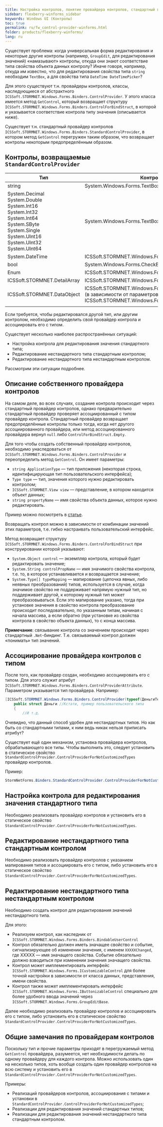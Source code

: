 ```yaml
---
title: Настройка контролов, понятие провайдера контролов, стандартный провайдер контролов
sidebar: flexberry-winforms_sidebar
keywords: Windows UI (Контролы)
toc: true
permalink: ru/fw_control-provider-winforms.html
folder: products/flexberry-winforms/
lang: ru
---
```

Существует проблема: когда универсальная форма редактирования и некоторые другие контролы (например, `GroupEdit`, для редактирования значений) «намазывают» контролы, откуда они знают соответствие типа свойства объекта данных контролу? Иначе говоря, например, откуда им известно, что для редактирования свойства типа `string` необходим `TextBox`, а для свойства типа `DateTime DateTimePicker`?


Для этого существуют т.н. провайдеры контролов, классы, наследующиеся от абстрактного `ICSSoft.STORMNET.Windows.Forms.Binders.ControlProvider`. У этого класса имеется метод `GetControl`, который возвращает структуру `ICSSoft.STORMNET.Windows.Forms.Binders.ControlForBindStruct`, в которой и указывается соответствие контрола типу значения (описывается ниже).


Существует т.н. стандартный провайдер контролов `ICSSoft.STORMNET.Windows.Forms.Binders.StandardControlProvider`, в котором метод `GetControl` перегружен таким образом, что возвращает контролы некоторым предопределённым образом. 

## Контролы, возвращаемые `StandardControlProvider`

| Тип | Контрол
|--|--
| string| System.Windows.Forms.TextBox
| System.Decimal<br>System.Double<br> System.Int16<br>System.Int32<br>System.Int64<br>System.SByte<br>System.Single<br>System.UInt16<br>System.UInt32<br>System.UInt64| System.Windows.Forms.TextBox
| System.DateTime| ICSSoft.STORMNET.Windows.Forms.DateTimePicker
| bool| System.Windows.Forms.CheckBox
| Enum| ICSSoft.STORMNET.Windows.Forms.ExtendedComboBox
| ICSSoft.STORMNET.DetailArray| ICSSoft.STORMNET.Windows.Forms.GroupEditBase
| ICSSoft.STORMNET.DataObject| ICSSoft.STORMNET.Windows.Forms.ComboLookup или (в зависимости от параметров) ICSSoft.STORMNET.Windows.Forms.LookUp.LookUp
||

Если требуется, чтобы редактировался другой тип, или другим контролом, необходимо определить свой провайдер контрола и ассоциировать его с типом.


Существует несколько наиболее распространённых ситуаций:
* Настройка контрола для редактирования значения стандартного типа;
* Редактирование нестандартного типа стандартным контролом;
* Редактирование нестандартного типа нестандартным контролом.

Рассмотрим эти ситуации подробнее.

## Описание собственного провайдера контролов
На самом деле, во всех случаях, создание контрола происходит через стандартный провайдер контролов, однако предварительно стандартный провайдер проверяет ассоциированный с типом провайдер контрола. Стандартный провайдер возвращает предопределённые контролы только тогда, когда нет другого ассоциированного провайдера, или метод ассоциированного провайдера вернул `null` либо `ControlForBindStruct.Empty`.


Для того чтобы создать собственный провайдер контролов, необходимо унаследоваться от `ICSSoft.STORMNET.Windows.Forms.Binders.ControlProvider` и переопределить метод `GetControl`. Он имеет параметры: 
* `string ApplicationType` — тип приложения (некоторая строка, идентифицирующая тип пользовательского интерфейса);
* `Type type` — тип, значения которого нужно редактировать контролом;
* `ICSSoft.STORMNET.View view` — представление, в котором находится объект данных;
* `string propertyName` — имя свойства объекта данных, которое нужно редактировать. 

Пример можно посмотреть в [статье](fw_datetime-picker.html).

Возвращать контрол можно в зависимости от комбинации значений этих параметров, т.е. гибко настраивать пользовательский интерфейс.


Метод возвращает структуру `ICSSoft.STORMNET.Windows.Forms.Binders.ControlForBindStruct` при конструировании которой указывают:
*	`System.Object control` — экземпляр контрола, который будет редактировать значение;
*	`System.String controlPropName` — имя значимого свойства контрола, т.е. то, в которое устанавливается и возвращается значение;
*	`System.Type[] typeMapping` — мапирование (цепочка явных, либо неявных преобразований) типов, используется в случае, когда значимое свойство не поддерживает напрямую нужный тип, но поддерживает другой, к которому нужный тип может преобразовываться. Если это мапирование указано, тогда при установке значения в свойство контрола преобразование происходит последовательно, по указанным типам, начиная с начала массива, а если обратно (при установке из свойства контрола в свойство объекта данных), то с конца массива.

__Примечание__: связывание контрола со значением происходит через стандартный `.Net`-биндинг. Т.е. связываемый контрол должен «понимать» тип значений.

## Ассоциирование провайдера контролов с типом
После того, как провайдер создан, необходимо ассоциировать его с типом. Для этого служит атрибут `ICSSoft.STORMNET.Windows.Forms.Binders.ControlProviderAttribute`. Параметром указывается тип провайдера.
Например:

```csharp
[ICSSoft.STORMNET.Windows.Forms.Binders.ControlProvider(typeof(ДеньгиTextBoxControlProvider))] 	
	public struct Деньги //Кстати, пример пользовательского типа
	{
		//И т.д.
```

Очевидно, что данный способ удобен для нестандартных типов. Но как быть со стандартными типами, к ним ведь никак нельзя приписать атрибут?


Существует ещё один механизм, установка провайдера контролов, обрабатывающего все типы. Чтобы выполнить это, следует установить в статическое свойство `StandardControlProvider.ControlProviderForNotCustomizedTypes` провайдер контролов.


Пример:

```csharp
StormNetForms.Binders.StandardControlProvider.ControlProviderForNotCustomizedTypes=new РесурсControlProvider();
```

## Настройка контрола для редактирования значения стандартного типа
Необходимо реализовать провайдер контролов и установить его в статическое свойство `StandardControlProvider.ControlProviderForNotCustomizedTypes`.

## Редактирование нестандартного типа стандартным контролом
Необходимо реализовать провайдер контролов с указанием мапирования типов и ассоциировать его с типом, либо установить его в статическое свойство `StandardControlProvider.ControlProviderForNotCustomizedTypes`.

## Редактирование нестандартного типа нестандартным контролом
Необходимо создать контрол для редактирования значений нестандартного типа.

Для этого:
* Реализуем контрол, как наследник от `ICSSoft.STORMNET.Windows.Forms.Binders.BindableUserControl`
* Контрол обязательно должен иметь значащее свойство и событие, сигнализирующее об изменении значения, с именем `ХХХХХChanged`, где ХХХХХ — имя значащего свойства. Событие обязательно должно взводиться при изменении значения значащего свойства.
* Контрол может имплементировать интерфейс `ICSSoft.STORMNET.Windows.Forms.ICustomizableControl` для более точной настройки в зависимости от класса данных, представления, имени свойства.
* Контрол также может имплементировать интерфейс `ICSSoft.STORMNET.Windows.Forms.IButtonizableControl` специально для более удобного ввода значений через `ICSSoft.STORMNET.Windows.Forms.GroupEditBase`.

Далее необходимо реализовать провайдер контролов и ассоциировать его с типом, либо установить его в статическое свойство `StandardControlProvider.ControlProviderForNotCustomizedTypes`.

## Общие замечания по провайдерам контролов

Поскольку тип и прочие параметры приходят в перегружаемый метод `GetControl` провайдера, разумеется, нет необходимости делать по одному провайдеру для каждого контрола. Можно использовать один на несколько типов, хоть вообще создать один провайдер контролов на всю систему и установить его в `StandardControlProvider.ControlProviderForNotCustomizedTypes`.

Примеры:
* Реализаций провайдеров контролов, ассоциирования с типами и установки в `StandardControlProvider.ControlProviderForNotCustomizedTypes`;
* Реализации для редактирования значений стандартных типов;
* Реализации для редактирования значений нестандартного типа стандартным контролом.